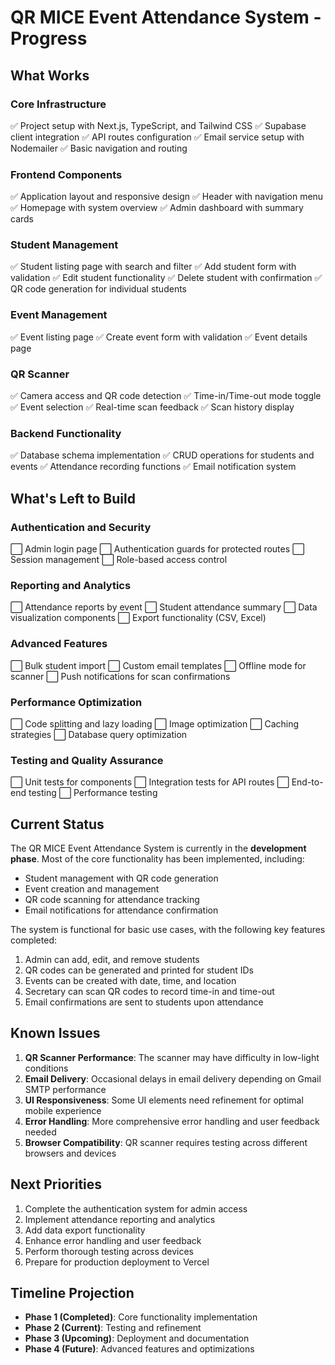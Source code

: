 # QR MICE Event Attendance System - Progress

## What Works

### Core Infrastructure

✅ Project setup with Next.js, TypeScript, and Tailwind CSS
✅ Supabase client integration
✅ API routes configuration
✅ Email service setup with Nodemailer
✅ Basic navigation and routing

### Frontend Components

✅ Application layout and responsive design
✅ Header with navigation menu
✅ Homepage with system overview
✅ Admin dashboard with summary cards

### Student Management

✅ Student listing page with search and filter
✅ Add student form with validation
✅ Edit student functionality
✅ Delete student with confirmation
✅ QR code generation for individual students

### Event Management

✅ Event listing page
✅ Create event form with validation
✅ Event details page

### QR Scanner

✅ Camera access and QR code detection
✅ Time-in/Time-out mode toggle
✅ Event selection
✅ Real-time scan feedback
✅ Scan history display

### Backend Functionality

✅ Database schema implementation
✅ CRUD operations for students and events
✅ Attendance recording functions
✅ Email notification system

## What's Left to Build

### Authentication and Security

⬜ Admin login page
⬜ Authentication guards for protected routes
⬜ Session management
⬜ Role-based access control

### Reporting and Analytics

⬜ Attendance reports by event
⬜ Student attendance summary
⬜ Data visualization components
⬜ Export functionality (CSV, Excel)

### Advanced Features

⬜ Bulk student import
⬜ Custom email templates
⬜ Offline mode for scanner
⬜ Push notifications for scan confirmations

### Performance Optimization

⬜ Code splitting and lazy loading
⬜ Image optimization
⬜ Caching strategies
⬜ Database query optimization

### Testing and Quality Assurance

⬜ Unit tests for components
⬜ Integration tests for API routes
⬜ End-to-end testing
⬜ Performance testing

## Current Status

The QR MICE Event Attendance System is currently in the **development phase**. Most of the core functionality has been implemented, including:

- Student management with QR code generation
- Event creation and management
- QR code scanning for attendance tracking
- Email notifications for attendance confirmation

The system is functional for basic use cases, with the following key features completed:

1. Admin can add, edit, and remove students
2. QR codes can be generated and printed for student IDs
3. Events can be created with date, time, and location
4. Secretary can scan QR codes to record time-in and time-out
5. Email confirmations are sent to students upon attendance

## Known Issues

1. **QR Scanner Performance**: The scanner may have difficulty in low-light conditions
2. **Email Delivery**: Occasional delays in email delivery depending on Gmail SMTP performance
3. **UI Responsiveness**: Some UI elements need refinement for optimal mobile experience
4. **Error Handling**: More comprehensive error handling and user feedback needed
5. **Browser Compatibility**: QR scanner requires testing across different browsers and devices

## Next Priorities

1. Complete the authentication system for admin access
2. Implement attendance reporting and analytics
3. Add data export functionality
4. Enhance error handling and user feedback
5. Perform thorough testing across devices
6. Prepare for production deployment to Vercel

## Timeline Projection

- **Phase 1 (Completed)**: Core functionality implementation
- **Phase 2 (Current)**: Testing and refinement
- **Phase 3 (Upcoming)**: Deployment and documentation
- **Phase 4 (Future)**: Advanced features and optimizations 